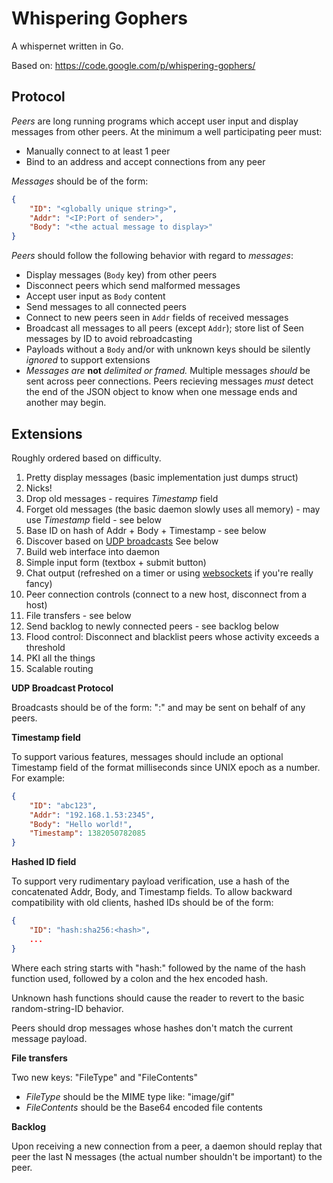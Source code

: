 Whispering Gophers
==================

A whispernet written in Go.

Based on: https://code.google.com/p/whispering-gophers/

Protocol
--------

*Peers* are long running programs which accept user input and display messages
from other peers. At the minimum a well participating peer must:

* Manually connect to at least 1 peer
* Bind to an address and accept connections from any peer

*Messages* should be of the form:

```json
{
    "ID": "<globally unique string>",
    "Addr": "<IP:Port of sender>",
    "Body": "<the actual message to display>"
}
```

*Peers* should follow the following behavior with regard to *messages*:

* Display messages (``Body`` key) from other peers
* Disconnect peers which send malformed messages
* Accept user input as ``Body`` content
* Send messages to all connected peers
* Connect to new peers seen in ``Addr`` fields of received messages
* Broadcast all messages to all peers (except ``Addr``); store list of Seen
  messages by ID to avoid rebroadcasting
* Payloads without a ``Body`` and/or with unknown keys should be silently
  *ignored* to support extensions
* *Messages are* **not** *delimited or framed.* Multiple messages *should* be
  sent across peer connections. Peers recieving messages *must* detect the end
  of the JSON object to know when one message ends and another may begin.


Extensions
----------

Roughly ordered based on difficulty.

1. Pretty display messages (basic implementation just dumps struct)
1. Nicks!
1. Drop old messages - requires *Timestamp* field
1. Forget old messages (the basic daemon slowly uses all memory) - may use
   *Timestamp* field - see below
1. Base ID on hash of Addr + Body + Timestamp - see below
1. Discover based on [UDP
   broadcasts](https://groups.google.com/d/msg/golang-nuts/nbmYWwHCgPc/ZBw2uH6Bdi4J)
See below
1. Build web interface into daemon
 1. Simple input form (textbox + submit button)
 1. Chat output (refreshed on a timer or using
    [websockets](http://godoc.org/code.google.com/p/go.net/websocket) if you're
    really fancy)
 1. Peer connection controls (connect to a new host, disconnect from a host)
1. File transfers - see below
1. Send backlog to newly connected peers - see backlog below
1. Flood control: Disconnect and blacklist peers whose activity exceeds a
   threshold
1. PKI all the things
1. Scalable routing

**UDP Broadcast Protocol**

Broadcasts should be of the form: "<IP>:<PORT>" and may be sent on behalf of
any peers.

**Timestamp field**

To support various features, messages should include an optional Timestamp
field of the format milliseconds since UNIX epoch as a number. For example:

```json
{
    "ID": "abc123",
    "Addr": "192.168.1.53:2345",
    "Body": "Hello world!",
    "Timestamp": 1382050782085
}
```

**Hashed ID field**

To support very rudimentary payload verification, use a hash of the concatenated Addr, Body, and Timestamp fields. To allow backward compatibility with old clients, hashed IDs should be of the form:

```json
{
    "ID": "hash:sha256:<hash>",
    ...
}
```

Where each string starts with "hash:" followed by the name of the hash function used, followed by a colon and the hex encoded hash.

Unknown hash functions should cause the reader to revert to the basic random-string-ID behavior.

Peers should drop messages whose hashes don't match the current message payload.

**File transfers**

Two new keys: "FileType" and "FileContents"

* *FileType* should be the MIME type like: "image/gif"
* *FileContents* should be the Base64 encoded file contents

**Backlog**

Upon receiving a new connection from a peer, a daemon should replay that peer the last N messages (the actual number shouldn't be important) to the peer.
